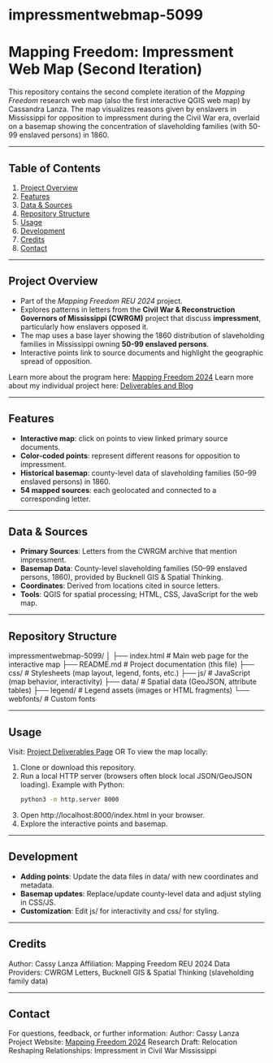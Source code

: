 # impressmentwebmap-5099
# Mapping Freedom: Impressment Web Map (Second Iteration)

This repository contains the second complete iteration of the *Mapping Freedom* research web map (also the first interactive QGIS web map) by Cassandra Lanza. 
The map visualizes reasons given by enslavers in Mississippi for opposition to impressment during the Civil War era, overlaid on a basemap 
showing the concentration of slaveholding families (with 50-99 enslaved persons) in 1860.

---

## Table of Contents

1. [Project Overview](#project-overview)  
2. [Features](#features)  
3. [Data & Sources](#data--sources)  
4. [Repository Structure](#repository-structure)  
5. [Usage](#usage)  
6. [Development](#development)  
7. [Credits](#credits)  
8. [Contact](#contact)  

---

## Project Overview

- Part of the *Mapping Freedom REU 2024* project.  
- Explores patterns in letters from the **Civil War & Reconstruction Governors of Mississippi (CWRGM)** project that discuss **impressment**, particularly how enslavers opposed it.  
- The map uses a base layer showing the 1860 distribution of slaveholding families in Mississippi owning **50-99 enslaved persons**.  
- Interactive points link to source documents and highlight the geographic spread of opposition.  

Learn more about the program here: [Mapping Freedom 2024](https://www.mappingfreedomreu.org/)
Learn more about my individual project here: [Deliverables and Blog](https://cassalanza.wixsite.com/mappingfreedom2024)

---

## Features

- **Interactive map**: click on points to view linked primary source documents.  
- **Color-coded points**: represent different reasons for opposition to impressment.  
- **Historical basemap**: county-level data of slaveholding families (50–99 enslaved persons) in 1860.  
- **54 mapped sources**: each geolocated and connected to a corresponding letter.  

---

## Data & Sources

- **Primary Sources**: Letters from the CWRGM archive that mention impressment.  
- **Basemap Data**: County-level slaveholding families (50–99 enslaved persons, 1860), provided by Bucknell GIS & Spatial Thinking.  
- **Coordinates**: Derived from locations cited in source letters.  
- **Tools**: QGIS for spatial processing; HTML, CSS, JavaScript for the web map.  

---

## Repository Structure

impressmentwebmap-5099/
│
├── index.html # Main web page for the interactive map
├── README.md # Project documentation (this file)
├── css/ # Stylesheets (map layout, legend, fonts, etc.)
├── js/ # JavaScript (map behavior, interactivity)
├── data/ # Spatial data (GeoJSON, attribute tables)
├── legend/ # Legend assets (images or HTML fragments)
└── webfonts/ # Custom fonts

---

## Usage

Visit: [Project Deliverables Page](https://cassalanza.wixsite.com/mappingfreedom2024/s-projects-basic)
OR
To view the map locally:

1. Clone or download this repository.  
2. Run a local HTTP server (browsers often block local JSON/GeoJSON loading). Example with Python:  
   ```bash
   python3 -m http.server 8000
3. Open http://localhost:8000/index.html in your browser.
4. Explore the interactive points and basemap.

---

## Development

- **Adding points**: Update the data files in data/ with new coordinates and metadata.
- **Basemap updates**: Replace/update county-level data and adjust styling in CSS/JS.
- **Customization**: Edit js/ for interactivity and css/ for styling.

---

## Credits

Author: Cassy Lanza
Affiliation: Mapping Freedom REU 2024
Data Providers: CWRGM Letters, Bucknell GIS & Spatial Thinking (slaveholding family data)

---

## Contact

For questions, feedback, or further information:
Author: Cassy Lanza
Project Website: [Mapping Freedom 2024](https://cassalanza.wixsite.com/mappingfreedom2024)
Research Draft: Relocation Reshaping Relationships: Impressment in Civil War Mississippi
